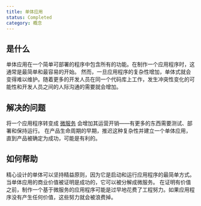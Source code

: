 ```yaml
---
title: 单体应用
status: Completed
category: 概念
---
```


## 是什么

单体应用在一个简单可部署的程序中包含所有的功能。在制作一个应用程序时，这通常是最简单和最容易的开始。
然而，一旦应用程序的复杂性增加，单体式就会变得难以维护。随着更多的开发人员在同一个代码库上工作，发生冲突性变化的可能性和开发人员之间的人际沟通的需要就会增加。

## 解决的问题

将一个应用程序转变成 [微服务](/zh/microservices/) 会增加其运营开销——有更多的东西需要测试、部署和保持运行。
在产品生命周期的早期，推迟这种复杂性并建立一个单体应用，直到产品被确定为成功，可能是有利的。

## 如何帮助

精心设计的单体可以坚持精益原则，因为它是启动和运行应用程序的最简单方式。当单体应用的商业价值被证明是成功的，它可以被分解成微服务。
在证明有价值之前，制作一个基于微服务的应用程序可能是过早地花费了工程努力。如果应用程序没有产生任何价值，这些努力就会被浪费掉。
